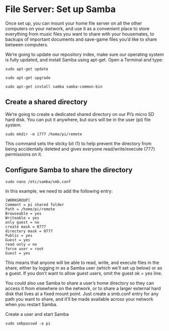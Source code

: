 # File Server: Set up Samba

Once set up, you can mount your home file server on all the other computers on your network, and use it as a convenient place to store everything from music files you want to share with your housemates, to backups of important documents and save-game files you’d like to share between computers.

We’re going to update our repository index, make sure our operating system is fully updated, and install Samba using apt-get. Open a Terminal and type:

```
sudo apt-get update

sudo apt-get upgrade

sudo apt-get install samba samba-common-bin
```
## Create a shared directory

We’re going to create a dedicated shared directory on our Pi’s micro SD hard disk. You can put it anywhere, but ours will be in the user (pi) file system.

```
sudo mkdir -m 1777 /home/pi/remote
```
This command sets the sticky bit (1) to help prevent the directory from being accidentally deleted and gives everyone read/write/execute (777) permissions on it.

## Configure Samba to share the directory

```
sudo nano /etc/samba/smb.conf
```

In this example, we need to add the following entry:

```
[WORKGROUP]
Comment = pi shared folder
Path = /home/pi/remote
Browseable = yes
Writeable = yes
only guest = no
create mask = 0777
directory mask = 0777
Public = yes
Guest = yes
read only = no
force user = root
Guest = yes
```

This means that anyone will be able to read, write, and execute files in the share, either by logging in as a Samba user (which we’ll set up below) or as a guest. If you don’t want to allow guest users, omit the guest ok = yes line.

You could also use Samba to share a user’s home directory so they can access it from elsewhere on the network, or to share a larger external hard disk that lives at a fixed mount point. Just create a smb.conf entry for any path you want to share, and it’ll be made available across your network when you restart Samba.

Create a user and start Samba

```sudo smbpasswd -a pi```


